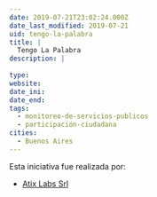 ```yaml
---
date: 2019-07-21T23:02:24.000Z
date_last_modified: 2019-07-21
uid: tengo-la-palabra
title: |
  Tengo La Palabra
description: |
  
type: 
website: 
date_ini: 
date_end: 
tags:
  - monitoreo-de-servicios-publicos
  - participación-ciudadana
cities: 
  - Buenos Aires
---
```


Esta iniciativa fue realizada por:

- [Atix Labs Srl](/organizaciones/atix-labs-srl)

